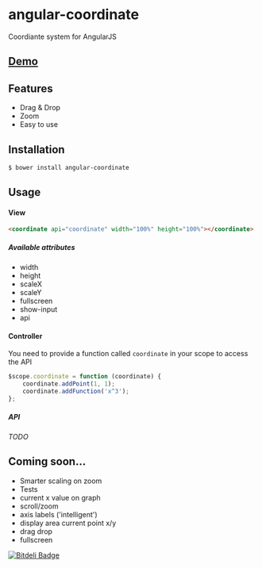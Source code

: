 angular-coordinate
==================

Coordiante system for AngularJS

## [Demo](http://schickling.github.io/angular-coordinate/)

## Features
* Drag & Drop
* Zoom
* Easy to use

## Installation
```sh
$ bower install angular-coordinate
```

## Usage

#### View
```html
<coordinate api="coordinate" width="100%" height="100%"></coordinate>
```

##### Available attributes
* width
* height
* scaleX
* scaleY
* fullscreen
* show-input
* api

#### Controller
You need to provide a function called `coordinate` in your scope to access the API
```js
$scope.coordinate = function (coordinate) {
    coordinate.addPoint(1, 1);
    coordinate.addFunction('x^3');
};
```

##### API
*TODO*

## Coming soon...
* Smarter scaling on zoom
* Tests
* current x value on graph
* scroll/zoom
* axis labels ('intelligent')
* display area current point x/y
* drag drop
* fullscreen

[![Bitdeli Badge](https://d2weczhvl823v0.cloudfront.net/schickling/angular-coordinate/trend.png)](https://bitdeli.com/free "Bitdeli Badge")


